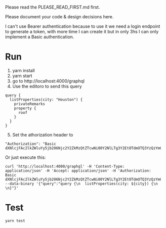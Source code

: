 Please read the PLEASE_READ_FIRST.md first.

Please document your code & design decisions here.

I can't use Bearer authentication because to use it we need a login endpoint to generate a token, with more time I can create it but in only 3hs I can only implement a Basic authentication.

# Run

1) yarn install
2) yarn start
3) go to http://localhost:4000/graphql
4) Use the editoro to send this query
```
query {
  listProperties(city: "Houston") {
    privateRemarks
    property {
      roof
    }
  }
}
```
5) Set the athorization header to
```
"Authorization": "Basic dXNlcjFAc2lkZWluYy5jb206Njc2Y2ZkMzQtZTcwNi00Y2NlLTg3Y2EtOTdmOTQ3YzQzYmQ0"
```

Or just execute this: 
```
curl 'http://localhost:4000/graphql' -H 'Content-Type: application/json' -H 'Accept: application/json' -H 'Authorization: Basic dXNlcjFAc2lkZWluYy5jb206Njc2Y2ZkMzQtZTcwNi00Y2NlLTg3Y2EtOTdmOTQ3YzQzYmQ0' --data-binary '{"query":"query {\n  listProperties(city: ${city}) {\n    \n}"}'
```

# Test

```
yarn test
```

